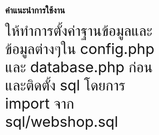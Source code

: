 <h1>คำแนะนำการใช้งาน</h1>
<font size=16px>
ให้ทำการตั้งค่าฐานข้อมูลและข้อมูลต่างๆใน config.php และ database.php ก่อน
และติดตั้ง sql โดยการ import จาก sql/webshop.sql
</font>
<br><br>
<img src="https://i.imgur.com/McfqL8d.png" alt="">
<br><br>
<img src="https://i.imgur.com/c67UqW9.png" alt="">
<br><br>
<img src="https://i.imgur.com/deijgys.png" alt="">
<br><br>
<img src="https://i.imgur.com/faX2FSE.png" alt="">
<br><br>
<img src="https://i.imgur.com/K2NZ0Vg.png" alt="">
<br><br>
<img src="https://i.imgur.com/JBytPzq.png" alt="">
<br><br>
<img src="https://i.imgur.com/KdEvylt.png" alt="">
